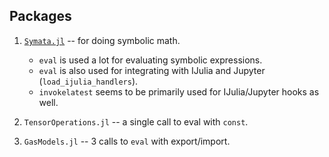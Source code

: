 ## Packages

1. [`Symata.jl`](https://github.com/jlapeyre/Symata.jl) --
   for doing symbolic math.

   * `eval` is used a lot for evaluating symbolic expressions.
   * `eval` is also used for integrating with IJulia and Jupyter
      (`load_ijulia_handlers`).
   * `invokelatest` seems to be primarily used for IJulia/Jupyter hooks as well.

1. `TensorOperations.jl` -- a single call to eval with `const`.

1. `GasModels.jl` -- 3 calls to `eval` with export/import.